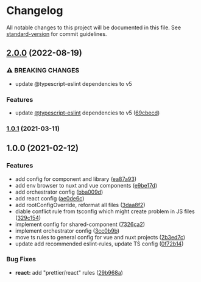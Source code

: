 # Changelog

All notable changes to this project will be documented in this file. See [standard-version](https://github.com/conventional-changelog/standard-version) for commit guidelines.

## [2.0.0](https://github.com/musement/eslint-plugin/compare/v1.0.1...v2.0.0) (2022-08-19)


### ⚠ BREAKING CHANGES

* update @typescript-eslint dependencies to v5

### Features

* update [@typescript-eslint](https://github.com/typescript-eslint) dependencies to v5 ([69cbecd](https://github.com/musement/eslint-plugin/commit/69cbecd1b0db72da435ed8407a39a736cd5450e7))

### [1.0.1](https://github.com/musement/eslint-plugin/compare/v1.0.0...v1.0.1) (2021-03-11)

## 1.0.0 (2021-02-12)


### Features

* add config for component and library ([ea87a93](https://github.com/musement/eslint-plugin/commit/ea87a933f08d594ec697405f2e65781f6b90b1b7))
* add env browser to nuxt and vue components ([e9be17d](https://github.com/musement/eslint-plugin/commit/e9be17d735213d17d128dc32c92808bc1f3b36fb))
* add orchestrator config ([bba009d](https://github.com/musement/eslint-plugin/commit/bba009d73f72de1f1c76175c83435ab84ea16073))
* add react config ([ae0de6c](https://github.com/musement/eslint-plugin/commit/ae0de6c3159a7811f9b552e875eef72484d1cfcf))
* add rootConfigOverride, reformat all files ([3daa8f2](https://github.com/musement/eslint-plugin/commit/3daa8f2716c23f0f3464e02bb95a4707350fbce1))
* diable conflict rule from tsconfig which might create problem in JS files ([329c154](https://github.com/musement/eslint-plugin/commit/329c1541c7e111a8e23f0c8115da3184c43fa1d6))
* implement config for shared-component ([7326ca2](https://github.com/musement/eslint-plugin/commit/7326ca2aa3133ea57b4c29fba08c6d7b94fc0ad5))
* implement orchestrator config ([3cc0b9b](https://github.com/musement/eslint-plugin/commit/3cc0b9bdcc94f0dff774e186f45eaec1d9e2e2bb))
* move ts rules to general config for vue and nuxt projects ([2b3ed7c](https://github.com/musement/eslint-plugin/commit/2b3ed7c132778efffc1fbae3531bceba6a6d52ef))
* update add recommended eslint-rules, update TS config ([0f72b14](https://github.com/musement/eslint-plugin/commit/0f72b14119daa66c92808dea41a402b3d7c8ffcb))


### Bug Fixes

* **react:** add "prettier/react" rules ([29b968a](https://github.com/musement/eslint-plugin/commit/29b968ae0ff299efe78e04bb772a566bf2e10d17))
